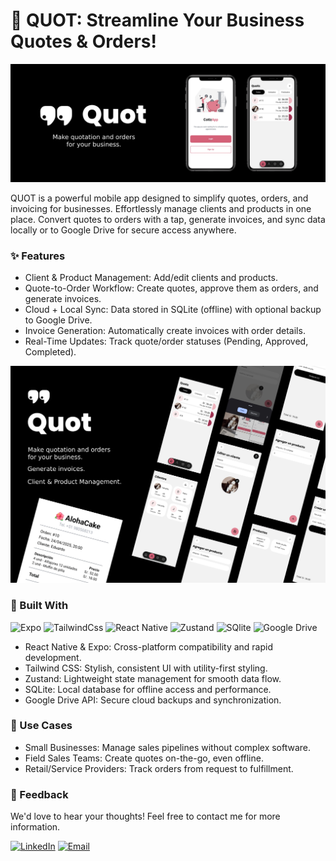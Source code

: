 # 📄 QUOT: Streamline Your Business Quotes & Orders!
![Alt text](./assets/images/hero.png "Scrach Card Banner")

QUOT is a powerful mobile app designed to simplify quotes, orders, and invoicing for businesses. Effortlessly manage clients and products in one place. Convert quotes to orders with a tap, generate invoices, and sync data locally or to Google Drive for secure access anywhere.

### ✨ Features
- Client & Product Management: Add/edit clients and products.
- Quote-to-Order Workflow: Create quotes, approve them as orders, and generate invoices.
- Cloud + Local Sync: Data stored in SQLite (offline) with optional backup to Google Drive.
- Invoice Generation: Automatically create invoices with order details.
- Real-Time Updates: Track quote/order statuses (Pending, Approved, Completed).

![Alt text](./assets/images/quot.png "Scrach Card Screens")

### 🚀 Built With

![Expo](https://img.shields.io/badge/Expo-000020?style=for-the-badge&logo=expo&logoColor=white)
![TailwindCss](https://img.shields.io/badge/TailwindCss-06B6D4?style=for-the-badge&logo=tailwindcss&logoColor=white)
![React Native](https://img.shields.io/badge/React_Native-61DAFB?style=for-the-badge&logo=react&logoColor=black)
![Zustand](https://img.shields.io/badge/Zustand-000000?style=for-the-badge&logo=zustand&logoColor=white)
![SQlite](https://img.shields.io/badge/SQLite-003B57?style=for-the-badge&logo=sqlite&logoColor=white)
![Google Drive](https://img.shields.io/badge/Google_Drive-4285F4?style=for-the-badge&logo=googledrive&logoColor=white)

- React Native & Expo: Cross-platform compatibility and rapid development.
- Tailwind CSS: Stylish, consistent UI with utility-first styling.
- Zustand: Lightweight state management for smooth data flow.
- SQLite: Local database for offline access and performance.
- Google Drive API: Secure cloud backups and synchronization.

### 🎯 Use Cases
- Small Businesses: Manage sales pipelines without complex software.
- Field Sales Teams: Create quotes on-the-go, even offline.
- Retail/Service Providers: Track orders from request to fulfillment.

### 💬 Feedback
We'd love to hear your thoughts! Feel free to contact me for more information.

[![LinkedIn](https://img.shields.io/badge/LinkedIn-0077B5?style=for-the-badge&logo=linkedin&logoColor=white)](https://www.linkedin.com/in/eram%C3%B3n/)    [![Email](https://img.shields.io/badge/Gmail-D14836?style=for-the-badge&logo=gmail&logoColor=white)](mailto:edurz12345@gmail.com)  
